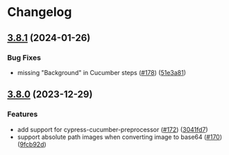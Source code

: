 # Changelog

## [3.8.1](https://github.com/LironEr/cypress-mochawesome-reporter/compare/v3.8.0...v3.8.1) (2024-01-26)


### Bug Fixes

* missing "Background" in Cucumber steps ([#178](https://github.com/LironEr/cypress-mochawesome-reporter/issues/178)) ([51e3a81](https://github.com/LironEr/cypress-mochawesome-reporter/commit/51e3a81c5e783b4f3e4224a34c541b8859dd7cce))

## [3.8.0](https://github.com/LironEr/cypress-mochawesome-reporter/compare/v3.7.0...v3.8.0) (2023-12-29)


### Features

* add support for cypress-cucumber-preprocessor ([#172](https://github.com/LironEr/cypress-mochawesome-reporter/issues/172)) ([3041fd7](https://github.com/LironEr/cypress-mochawesome-reporter/commit/3041fd71a20e2e06bbea034eda7b2a9da59326a9))
* support absolute path images when converting image to base64 ([#170](https://github.com/LironEr/cypress-mochawesome-reporter/issues/170)) ([9fcb92d](https://github.com/LironEr/cypress-mochawesome-reporter/commit/9fcb92d712d75939ea574e3d6632655a9495c07d))
